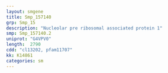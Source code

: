```yaml
---
layout: smgene
title: Smp_157140
grp: Smp_15
description: "Nucleolar pre ribosomal associated protein 1"
smp: Smp_157140.2
uniprot: "G4VPV0"
length:  2790
cdd: "cl13202, pfam11707"
kk: K14861
categories: sm
---
```

